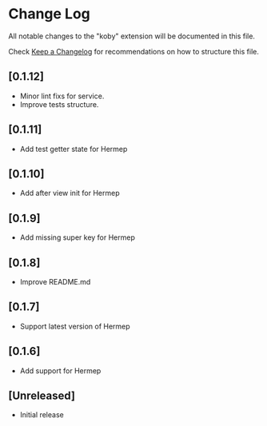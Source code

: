 # Change Log

All notable changes to the "koby" extension will be documented in this file.

Check [Keep a Changelog](http://keepachangelog.com/) for recommendations on how to structure this file.

## [0.1.12]

- Minor lint fixs for service.
- Improve tests structure.

## [0.1.11]

- Add test getter state for Hermep

## [0.1.10]

- Add after view init for Hermep

## [0.1.9]

- Add missing super key for Hermep

## [0.1.8]

- Improve README.md

## [0.1.7]

- Support latest version of Hermep

## [0.1.6]

- Add support for Hermep
## [Unreleased]

- Initial release